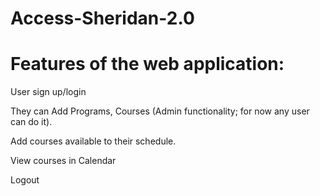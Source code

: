 # Access-Sheridan-2.0

# Features of the web application:

User sign up/login

They can Add Programs, Courses (Admin functionality; for now any user can do it). 

Add courses available to their schedule. 

View courses in Calendar

Logout
